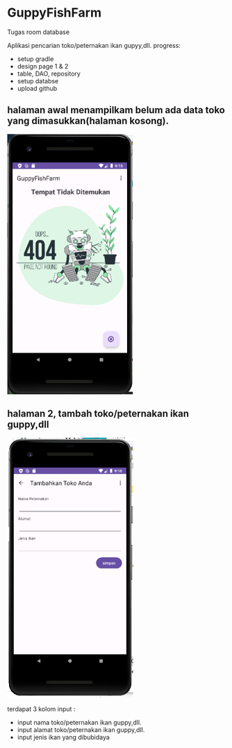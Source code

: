 # GuppyFishFarm
 Tugas room database

 Aplikasi pencarian toko/peternakan ikan gupyy,dll.
 progress:
  - setup gradle
  - design page 1 & 2
  - table, DAO, repository
  - setup databse
  - upload github
 
## halaman awal menampilkam belum ada data toko yang dimasukkan(halaman kosong).
<img src="https://github.com/BintangAinurrohmad/GuppyFishFarm/blob/main/Capture.PNG" weight="300" height="600">

## halaman 2, tambah toko/peternakan ikan guppy,dll 
<img src="https://github.com/BintangAinurrohmad/GuppyFishFarm/blob/main/Capture2.PNG" weight="300" height="600">
  
 terdapat 3 kolom input :
 - input nama toko/peternakan ikan guppy,dll.
 - input alamat toko/peternakan ikan guppy,dll.
 - input jenis ikan yang dibubidaya
